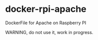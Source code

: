 # docker-rpi-apache
DockerFile for Apache on Raspberry PI

WARNING, do not use it, work in progress.
